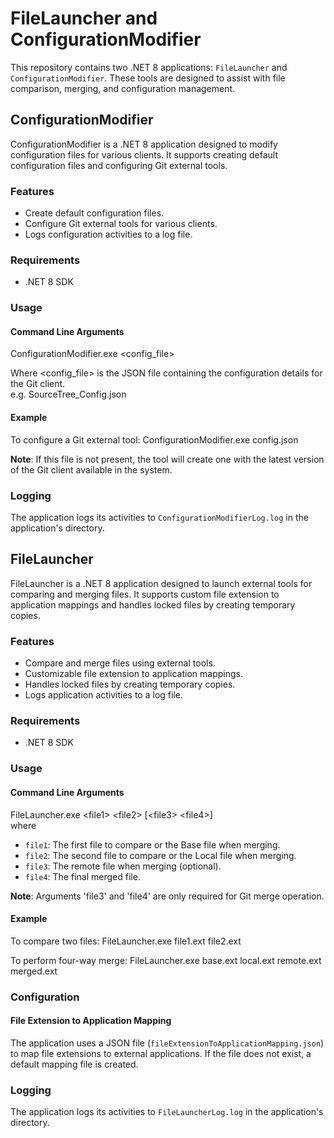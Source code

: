 # FileLauncher and ConfigurationModifier
This repository contains two .NET 8 applications: `FileLauncher` and `ConfigurationModifier`. These tools are designed to assist with file comparison, merging, and configuration management.


## ConfigurationModifier
ConfigurationModifier is a .NET 8 application designed to modify configuration files for various clients. It supports creating default configuration files and configuring Git external tools.

### Features
- Create default configuration files.
- Configure Git external tools for various clients.
- Logs configuration activities to a log file.

### Requirements
- .NET 8 SDK

### Usage
#### Command Line Arguments
ConfigurationModifier.exe <config_file>

Where <config_file> is the JSON file containing the configuration details for the Git client.
<br> e.g. SourceTree_Config.json

#### Example
To configure a Git external tool:
ConfigurationModifier.exe config.json

**Note**: If this file is not present, the tool will create one with the latest version of the Git client available in the system.


### Logging
The application logs its activities to `ConfigurationModifierLog.log` in the application's directory.



## FileLauncher
FileLauncher is a .NET 8 application designed to launch external tools for comparing and merging files. It supports custom file extension to application mappings and handles locked files by creating temporary copies.

### Features
- Compare and merge files using external tools.
- Customizable file extension to application mappings.
- Handles locked files by creating temporary copies.
- Logs application activities to a log file.

### Requirements
- .NET 8 SDK

### Usage
#### Command Line Arguments
FileLauncher.exe  \<file1> \<file2> [\<file3> \<file4>]
<br>where
- `file1`: The first file to compare or the Base file when merging.
- `file2`: The second file to compare or the Local file when merging.
- `file3`: The remote file when merging (optional).
- `file4`: The final merged file.

**Note**: Arguments 'file3' and 'file4' are only required for Git merge operation.

#### Example
To compare two files:
FileLauncher.exe file1.ext file2.ext

To perform four-way merge:
FileLauncher.exe base.ext local.ext remote.ext merged.ext


### Configuration
#### File Extension to Application Mapping
The application uses a JSON file (`fileExtensionToApplicationMapping.json`) to map file extensions to external applications. If the file does not exist, a default mapping file is created.


### Logging
The application logs its activities to `FileLauncherLog.log` in the application's directory.